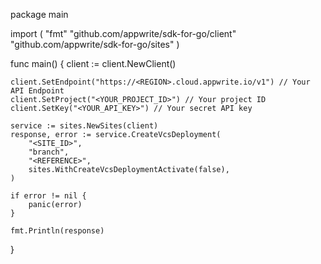 package main

import (
    "fmt"
    "github.com/appwrite/sdk-for-go/client"
    "github.com/appwrite/sdk-for-go/sites"
)

func main() {
    client := client.NewClient()

    client.SetEndpoint("https://<REGION>.cloud.appwrite.io/v1") // Your API Endpoint
    client.SetProject("<YOUR_PROJECT_ID>") // Your project ID
    client.SetKey("<YOUR_API_KEY>") // Your secret API key

    service := sites.NewSites(client)
    response, error := service.CreateVcsDeployment(
        "<SITE_ID>",
        "branch",
        "<REFERENCE>",
        sites.WithCreateVcsDeploymentActivate(false),
    )

    if error != nil {
        panic(error)
    }

    fmt.Println(response)
}
